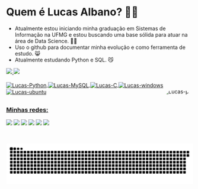 # Quem é Lucas Albano? 🐱‍👤

- Atualmente estou iniciando minha graduação em Sistemas de Informação na UFMG e estou buscando uma base sólida para atuar na área de Data Science. 🐱‍💻
- Uso o github para documentar minha evolução e como ferramenta de estudo.  😸
- Atualmente estudando Python e SQL. 😼

<div>
  <a href="https://github.com/EoSingle">
  <img height="180em" src="https://github-readme-stats.vercel.app/api?username=eosingle&show_icons=true&theme=gotham&include_all_commits=true&count_private=true"/>
  <img heigth="180em" src="https://github-readme-stats.vercel.app/api/top-langs/?username=eosingle&langs_count=8&theme=gotham"/>
 
<div style="display: inline_block"><br>
  <img align="center" alt="Lucas-Python" height="28" width="94" src="https://img.shields.io/badge/Python-14354C?style=for-the-badge&logo=python&logoColor=white">
  <img align="center" alt="Lucas-MySQL" height="28" width="85" src="https://img.shields.io/badge/MySQL-00000F?style=for-the-badge&logo=mysql&logoColor=white">
  <img align="center" alt="Lucas-C" height="28" width="47" src="https://img.shields.io/badge/C-00599C?style=for-the-badge&logo=c&logoColor=white">
  <img align="center" alt="Lucas-windows" height="28" width="110" src="https://img.shields.io/badge/Windows-0078D6?style=for-the-badge&logo=windows&logoColor=white">
  <img align="center" alt="Lucas-ubuntu" height="28" width="94" src="https://img.shields.io/badge/Ubuntu-E95420?style=for-the-badge&logo=ubuntu&logoColor=white">
  <img align="right" alt="Lucas-pic" height="150" style="border-radius:50px;" src="https://media.discordapp.net/attachments/444645832718024704/950534166087360542/ezgif-1-5f225a4d67.gif?width=468&height=468">
</div>
 
##
  
### Minhas redes:
  
<div>
  <a href="https://twitter.com/LucasAOC_" target="_blank"><img src="https://img.shields.io/badge/Twitter-1DA1F2?style=for-the-badge&logo=twitter&logoColor=white" target="_blank"></a>
  <a href="https://instagram.com/lucasaoc_/" target="_blank"><img src="https://img.shields.io/badge/-Instagram-%23E4405F?style=for-the-badge&logo=instagram&logoColor=white" target="_blank"></a>
<a href="https://steamcommunity.com/id/eosingle/" target="_blank"><img src="https://img.shields.io/badge/Steam-000000?style=for-the-badge&logo=steam&logoColor=white" target='blank'></a>
  <a href = "mailto:olive.albano@gmail.com"><img src="https://img.shields.io/badge/-Gmail-%23333?style=for-the-badge&logo=gmail&logoColor=white" target="_blank"></a>
  <a href="https://www.linkedin.com/in/lucasaoc/" target="_blank"><img src="https://img.shields.io/badge/-LinkedIn-%230077B5?style=for-the-badge&logo=linkedin&logoColor=white" target="_blank"></a> 
<a href="https://pt.stackoverflow.com/users/278575/lucas-albano" target="_blank"><img src="https://img.shields.io/badge/Stack_Overflow-FE7A16?style=for-the-badge&logo=stack-overflow&logoColor=white" target='blank'></a>
  
  ![Snake animation](https://github.com/EoSingle/EoSingle/blob/output/github-contribution-grid-snake.svg)
</div>

